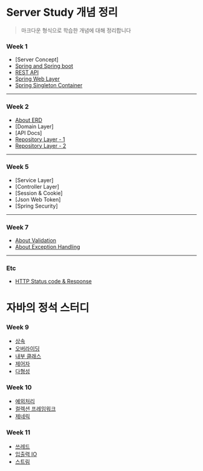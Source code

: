 # Server Study 개념 정리
> 마크다운 형식으로 학습한 개념에 대해 정리합니다

### Week 1
- [Server Concept]
- [Spring and Spring boot](./week1/junhyeong/Spring과%20Spring%20boot.md)
- [REST API](./week1/dongwoo/API와%20REST%20API.md)
- [Spring Web Layer](./week1/eunmi/1week.md)
- [Spring Singleton Container](./week1/wonjeong/Singleton%20Container.md)
---
### Week 2
- [About ERD](./week2/eunmi/[2주차]%20ERD%20&%20API%20Docs.md)
- [Domain Layer]
- [API Docs]
- [Repository Layer - 1](./week2/junhyeong/Repository%20Layer%20구현.md)
- [Repository Layer - 2](./week2/wonjeong/2주차%20Repository%20Layer의%20구현%20(without%20JPA).md)
---
### Week 5
- [Service Layer]
- [Controller Layer]
- [Session & Cookie]
- [Json Web Token]
- [Spring Security]
---
### Week 7
- [About Validation](./week7/juwon/About%20Validation.md)
- [About Exception Handling](./week7/juwon/About%20Exception%20Handling.md)
---
### Etc
- [HTTP Status code & Response](./etc/juwon/HTTP%20Status%20code%20&%20Response.md)

# 자바의 정석 스터디

### Week 9
- [상속](./week9/dongwoo/상속.md)
- [오버라이딩](./week9/dongwoo/오버라이딩.md)
- [내부 클래스](./week9/eunmi/%5B9주차%5D%20내부%20클래스(inner%20class).md)
- [제어자](./week9/wonjeong/%5B9주차%5D%20제어자(Modifier).md)
- [다형성](./week9/이영재9주차.md)
### Week 10
- [예외처리](./week10/dongwoo/예외처리.md)
- [컬렉션 프레임워크](./week10/eunmi/%5B10주차%5D%20컬렉션%20프레임워크.md)
- [제네릭](./week10/wonjeong/%5B10주차%5D%20제네릭(Generics).md)
### Week 11
- [쓰레드](./week11/dongwoo/쓰레드2.md)
- [입출력 IO](./week11/yeongjae/입출력%20I%20O%20922e4b2fda6b447b8364d5fd5d364563.md)
- [스트림](./week11/dongwoo/스트림.md)